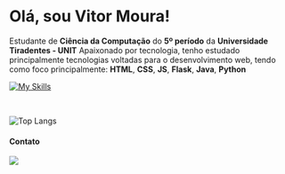 # Olá, sou Vitor Moura!

Estudante de **Ciência da Computação** do **5º período** da **Universidade Tiradentes - UNIT**
Apaixonado por tecnologia, tenho estudado principalmente tecnologias voltadas para o desenvolvimento
web, tendo como foco principalmente:
**HTML**, **CSS**, **JS**, **Flask**, **Java**, **Python**

[![My Skills](https://skillicons.dev/icons?i=js,html,css,flask,java,sqlite)](https://skillicons.dev)

<br/>

![Top Langs](https://github-readme-stats.vercel.app/api/top-langs/?username=vitormours&hide_progress=false)
#### Contato

<a href="https://www.linkedin.com/in/joão-vitor-rezende-moura"><img src="https://img.shields.io/badge/LinkedIn-0077B5?style=for-the-badge&logo=linkedin&logoColor=white" target="_blank"></a>

